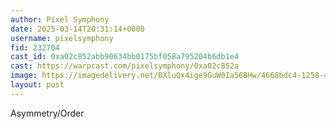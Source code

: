```yaml
---
author: Pixel Symphony
date: 2025-03-14T20:31:14+0000
username: pixelsymphony
fid: 232704
cast_id: 0xa02c852abb90634bb0175bf058a795204b6db1e4
cast: https://warpcast.com/pixelsymphony/0xa02c852a
image: https://imagedelivery.net/BXluQx4ige9GuW0Ia56BHw/4668bdc4-1258-442a-472e-c53689cfe300/original
layout: post
---
```

Asymmetry/Order  

<img src='https://imagedelivery.net/BXluQx4ige9GuW0Ia56BHw/4668bdc4-1258-442a-472e-c53689cfe300/original' alt='' referrerpolicy='no-referrer'/>